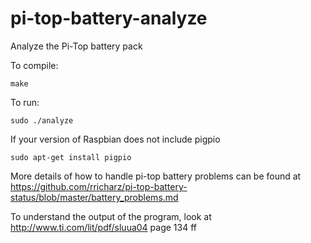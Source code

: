 # pi-top-battery-analyze

Analyze the Pi-Top battery pack

To compile:
```
make
```

To run:
```
sudo ./analyze
```

If your version of Raspbian does not include pigpio
```
sudo apt-get install pigpio
```

More details of how to handle pi-top battery problems can be found at
https://github.com/rricharz/pi-top-battery-status/blob/master/battery_problems.md

To understand the output of the program, look at
http://www.ti.com/lit/pdf/sluua04
page 134 ff
